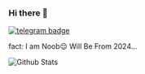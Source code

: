 ### Hi there 👋
[![telegram badge](https://img.shields.io/badge/DRAWIZ-30302f?style=flat&logo=telegram)](https://img.freepik.com/free-vector/coming-soon-background-with-focus-light-effect-design_1017-27277.jpg)

fact: I am Noob😌
Will Be From 2024...

![Github Stats](https://github-readme-stats.vercel.app/api?username=DRAWIZ&show_icons=true&include_all_commits=true&cache_seconds=86400&theme=midnight-purple)
